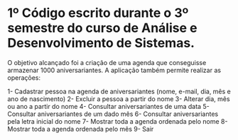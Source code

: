 # 1º Código escrito durante o 3º semestre do curso de Análise e Desenvolvimento de Sistemas.

O objetivo alcançado foi a criação de uma agenda que conseguisse armazenar 1000 aniversariantes. 
A aplicação também permite realizar as operações:

1- Cadastrar pessoa na agenda de aniversariantes (nome, e-mail, dia, mês e ano de nascimento)
2- Excluir a pessoa a partir do nome
3- Alterar dia, mês ou ano a partir do nome
4- Consultar aniversariantes de uma data
5- Consultar aniversariantes de um dado mês
6- Consultar aniversariantes pela letra inicial do nome
7- Mostrar toda a agenda ordenada pelo nome
8- Mostrar toda a agenda ordenada pelo mês
9- Sair
